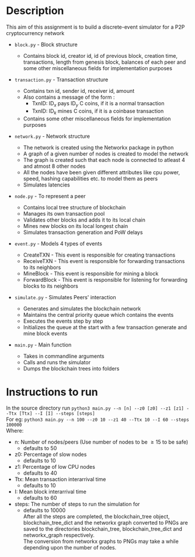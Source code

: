 # Description
This aim of this assignment is to build a discrete-event simulator for a P2P cryptocurrency network
- `block.py`        - Block structure
  - Contains block id, creator id, id of previous block, creation time, transactions, length from genesis block, balances of each peer and some other miscellaneous fields for implementation purposes 

- `transaction.py`  - Transaction structure
  - Contains txn id, sender id, receiver id, amount
  - Also contains a message of the form :
    - TxnID: $\textrm{ID}_x$ pays $\textrm{ID}_y$ C coins, if it is a normal transaction
    - TxnID: $\textrm{ID}_k$ mines C coins, if it is a coinbase transaction
  - Contains some other miscellaneous fields for implementation purposes

- `network.py` - Network structure
  - The network is created using the Networkx package in python
  - A graph of a given number of nodes is created to model the network
  - The graph is created such that each node is connected to atleast 4 and atmost 8 other nodes 
  - All the nodes have been given different attributes like cpu power, speed, hashing capabilities etc. to model them as peers
  - Simulates latencies

- `node.py`   - To represent a peer 
  - Contains local tree structure of blockchain
  - Manages its own transaction pool
  - Validates other blocks and adds it to its local chain
  - Mines new blocks on its local longest chain
  - Simulates transaction generation and PoW delays

- `event.py`         - Models 4 types of events
  - CreateTXN - This event is responsible for creating transactions
  - ReceiveTXN - This event is responsible for forwarding transactions to its neighbors
  - MineBlock - This event is responsible for mining a block
  - ForwardBlock - This event is responsible for listening for forwarding blocks to its neighbors

- `simulate.py`    - Simulates Peers' interaction
  - Generates and simulates the blockchain network
  - Maintains the central priority queue which contains the events
  - Executes the events step by step
  - Initializes the queue at the start with a few transaction generate and mine block events

- `main.py`         - Main function
  - Takes in commandline arguments
  - Calls and runs the simulator
  - Dumps the blockchain trees into folders

# Instructions to run
In the source directory run `python3 main.py --n [n] --z0 [z0] --z1 [z1] --Ttx [Ttx] --I [I] --steps [steps]` \
For eg: `python3 main.py --n 100 --z0 10 --z1 40 --Ttx 10 --I 60 --steps 100000` \
Where:
 - n: Number of nodes/peers (Use number of nodes to be $\geq 15$ to be safe)
   - defaults to 50
 - z0: Percentage of slow nodes
   - defaults to 10
 - z1: Percentage of low CPU nodes
   - defaults to 40
 - Ttx: Mean transaction interarrival time
   - defaults to 10
 - I: Mean block interarrival time
   - defaults  to 60
 - steps: The number of steps to run the simulation for
   - defaults to 10000 \
After all the steps are completed, the blockchain_tree object, blockchain_tree_dict and the networkx graph converted to PNGs are saved to the directories blockchain_tree, blockchain_tree_dict and networkx_graph respectively.\
The conversion from networkx graphs to PNGs may take a while depending upon the number of nodes.

